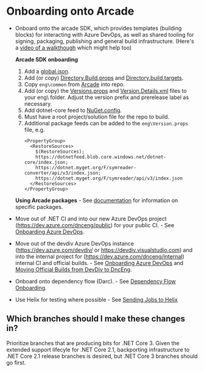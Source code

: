 # Onboarding onto Arcade

- Onboard onto the arcade SDK, which provides templates (building blocks) for
  interacting with Azure DevOps, as well as shared tooling for signing,
  packaging, publishing and general build infrastructure.  (Here's a [video of a walkthough](https://msit.microsoftstream.com/video/e22d2dad-ef72-4cca-9b62-7e33621f86a1) which might help too)

    **Arcade SDK onboarding**
    1. Add a
       [global.json](https://github.com/dotnet/arcade-minimalci-sample/blob/master/global.json).
    2. Add (or copy)
       [Directory.Build.props](https://github.com/dotnet/arcade-minimalci-sample/blob/master/Directory.Build.props)
       and
       [Directory.build.targets](https://github.com/dotnet/arcade-minimalci-sample/blob/master/Directory.Build.targets).
    3. Copy `eng\common` from
       [Arcade](https://github.com/dotnet/arcade-minimalci-sample/tree/master/eng/common)
       into repo.
    4. Add (or copy) the
       [Versions.props](https://github.com/dotnet/arcade-minimalci-sample/blob/master/eng/Versions.props)
       and
       [Version.Details.xml](https://github.com/dotnet/arcade-minimalci-sample/blob/master/eng/Version.Details.xml)
       files to your eng\ folder. Adjust the version prefix and prerelease label
       as necessary.
    5. Add dotnet-core feed to
       [NuGet.config](https://github.com/dotnet/arcade-minimalci-sample/blob/master/NuGet.config).
    6. Must have a root project/solution file for the repo to build.
    7. Additional package feeds can be added to the `eng\Version.props` file, e.g.
       ```
       <PropertyGroup>
         <RestoreSources>
           $(RestoreSources);
           https://dotnetfeed.blob.core.windows.net/dotnet-core/index.json;
           https://dotnet.myget.org/F/symreader-converter/api/v3/index.json;
           https://dotnet.myget.org/F/symreader/api/v3/index.json
         </RestoreSources>
       </PropertyGroup>
       ```

    **Using Arcade packages** - See [documentation](CorePackages/) for
    information on specific packages.

- Move out of .NET CI and into our new Azure DevOps project
  (https://dev.azure.com/dnceng/public) for your public CI. - See [Onboarding
  Azure DevOps](AzureDevOps/AzureDevOpsOnboarding.md).
- Move out of the devdiv Azure DevOps instance (https://dev.azure.com/devdiv/ or
  https://devdiv.visualstudio.com) and into the internal project for
  (https://dev.azure.com/dnceng/internal) internal CI and official builds. - See
  [Onboarding Azure DevOps](AzureDevOps/AzureDevOpsOnboarding.md) and [Moving Official Builds from
  DevDiv to DncEng](AzureDevOps/MovingFromDevDivToDncEng.md).
- Onboard onto dependency flow (Darc). - See [Dependency Flow
  Onboarding](DependencyFlowOnboarding.md).
- Use Helix for testing where possible - See [Sending Jobs to Helix](https://github.com/dotnet/arcade/blob/master/Documentation/AzureDevOps/SendingJobsToHelix.md)

## Which branches should I make these changes in?

Prioritize branches that are producing bits for .NET Core 3.  Given the extended
support lifecyle for .NET Core 2.1, backporting infrastructure to .NET Core 2.1
release branches is desired, but .NET Core 3 branches should go first.
